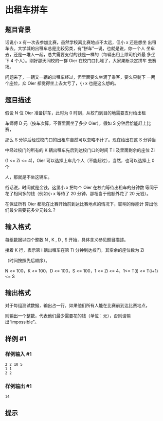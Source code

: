 # 出租车拼车

## 题目背景

话说小 x 有一次去参加比赛，虽然学校离比赛地点不太远，但小 x 还是想坐 出租车去。大学城的出租车总是比较另类，有“拼车”一说，也就是说，你一个人 坐车去，还是一堆人一起，总共需要支付的钱是一样的（每辆出租上除司机外最 多坐下 4 个人）。刚好那天同校的一群 Oier 在校门口扎堆了，大家果断决定拼车 去赛场。

问题来了，一辆又一辆的出租车经过，但里面要么坐满了乘客，要么只剩下 一两个座位，众 Oier 都觉得坐上去太亏了，小 x 也是这么想的。


## 题目描述

假设 N 位 Oier 准备拼车，此时为 0 时刻，从校门到目的地需要支付给出租

车师傅 D 元（按车次算，不管里面坐了多少 Oier），假如 S 分钟后恰能赶上比赛，

那么 S 分钟后经过校门口的出租车自然可以忽略不计了。现在给出在这 S 分钟当

中经过校门的所有的 K 辆出租车先后到达校门口的时间 T i  及里面剩余的座位 Zi

(1 <= Zi <= 4)，Oier 可以选择上车几个人（不能超过），当然，也可以选择上 0 个

人，那就是不坐这辆车。

俗话说，时间就是金钱，这里小 x 把每个 Oier 在校门等待出租车的分钟数 等同于花了相同多的钱（例如小 x 等待了 20 分钟，那相当于他额外花了 20 元钱）。

在保证所有 Oier 都能在比赛开始前到达比赛地点的情况下，聪明的你能计 算出他们最少需要花多少元钱么？


## 输入格式

每组数据以四个整数 N , K , D , S 开始，具体含义参见题目描述。

接着 K 行，表示第 i 辆出租车在第 Ti 分钟到达校门，其空余的座位数为 Zi

（时间按照先后顺序）。

N <= 100，K <= 100，D <= 100，S <= 100，1 <= Zi <= 4，1<= T(i) <= T(i+1) <= S


## 输出格式

对于每组测试数据，输出占一行，如果他们所有人能在比赛前到达比赛地点，

则输出一个整数，代表他们最少需要花的钱（单位：元），否则请输出“impossible”。


## 样例 #1

### 样例输入 #1
```
2 2 10 5
1 1
2 2
```

### 样例输出 #1

```
14
```

## 提示


